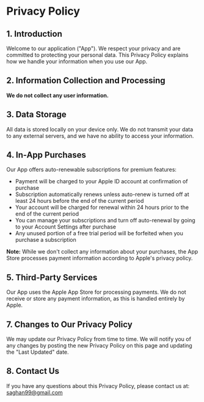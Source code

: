# Privacy Policy

## 1. Introduction

Welcome to our application ("App"). We respect your privacy and are committed to protecting your personal data. This Privacy Policy explains how we handle your information when you use our App.

## 2. Information Collection and Processing

**We do not collect any user information.**

## 3. Data Storage

All data is stored locally on your device only. We do not transmit your data to any external servers, and we have no ability to access your information.

## 4. In-App Purchases

Our App offers auto-renewable subscriptions for premium features:
- Payment will be charged to your Apple ID account at confirmation of purchase
- Subscription automatically renews unless auto-renew is turned off at least 24 hours before the end of the current period
- Your account will be charged for renewal within 24 hours prior to the end of the current period
- You can manage your subscriptions and turn off auto-renewal by going to your Account Settings after purchase
- Any unused portion of a free trial period will be forfeited when you purchase a subscription

**Note:** While we don't collect any information about your purchases, the App Store processes payment information according to Apple's privacy policy.

## 5. Third-Party Services

Our App uses the Apple App Store for processing payments. We do not receive or store any payment information, as this is handled entirely by Apple.

## 7. Changes to Our Privacy Policy

We may update our Privacy Policy from time to time. We will notify you of any changes by posting the new Privacy Policy on this page and updating the "Last Updated" date.

## 8. Contact Us

If you have any questions about this Privacy Policy, please contact us at:
saghan99@gmail.com
 
